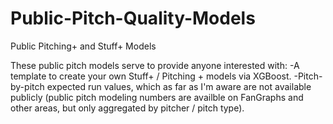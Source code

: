 # Public-Pitch-Quality-Models
Public Pitching+ and Stuff+ Models

These public pitch models serve to provide anyone interested with:
-A template to create your own Stuff+ / Pitching + models via XGBoost.
-Pitch-by-pitch expected run values, which as far as I'm aware are not available publicly (public pitch modeling numbers are availble on FanGraphs and other areas, but only aggregated by pitcher / pitch type).

